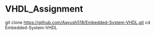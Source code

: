 # VHDL_Assignment

git clone https://github.com/Aayush518/Embedded-System-VHDL.git
cd Embedded-System-VHDL

